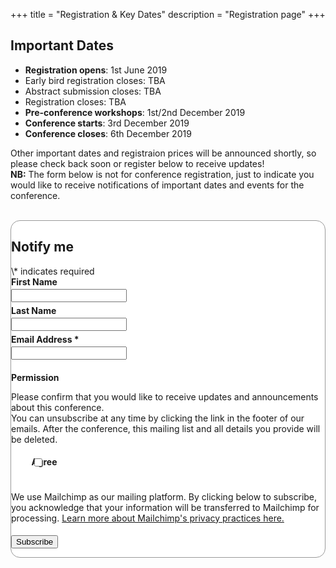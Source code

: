 +++
title = "Registration & Key Dates"
description = "Registration page"
+++

<meta http-equiv="X-UA-Compatible" content="IE=EmulateIE9">
  <!--[if lt IE10]>
	<h3 style="color:red;"> Please note that the registration page does not work if you are using Internet Explorer. <br> Please register using Safari, Chrome, or Firefox </h3>
  <![endif]-->
  
<!-- Please note that the registration page does not work if you are using Internet Explorer.  Please register using Safari, Chrome, or Firefox  -->

## Important Dates

- **Registration opens**: 1st June 2019
- Early bird registration closes: TBA
- Abstract submission closes: TBA
- Registration closes: TBA
- **Pre-conference workshops**: 1st/2nd December 2019
- **Conference starts**: 3rd December 2019
- **Conference closes**: 6th December 2019

Other important dates and registraion prices will be announced shortly, so please check back soon or register below to receive updates!  
**NB:** The form below is not for conference registration, just to indicate you would like to receive notifications of important dates and events for the conference.
<br><br>





<!-- Begin Mailchimp Signup Form -->
<link href="//cdn-images.mailchimp.com/embedcode/classic-10_7.css" rel="stylesheet" type="text/css">
<style type="text/css">
	#mc_embed_signup{background:#fff; clear:left; border:0.5px solid #999999; border-radius: 15px;}
	/* Add your own Mailchimp form style overrides in your site stylesheet or in this style block.
	   We recommend moving this block and the preceding CSS link to the HEAD of your HTML file. */
</style>
<style type="text/css">
	#mc-embedded-subscribe-form input[type=checkbox]{display: inline; width: auto;margin-right: 10px; position: absolute;}
	.checkbox {margin-left: 20px;}
	#mc_embed_signup .mc-field-group label {display:block;margin-bottom: 3px;font-weight: bold;}
	#mergeRow-gdpr {margin-top: 3%;}
	#mergeRow-gdpr fieldset label {font-weight: normal;margin-bottom: 20px !important;}
	#mc-embedded-subscribe-form .mc_fieldset{border:none;min-height: 0px;padding-bottom:0px;}
	#mc_embed_signup .mc-field-group.input-group label {display:inline;margin-left: 20px;}
	#mc_embed_signup .mc-field-group input {max-width: 400px;}
	#mc_embed_signup .mc-field-group {padding-bottom: 1%;}
</style>


<div id="mc_embed_signup">
<form action="https://adelaide.us16.list-manage.com/subscribe/post?u=6886987b686698c6d7c9df59c&amp;id=8638763281" method="post" id="mc-embedded-subscribe-form" name="mc-embedded-subscribe-form" class="validate" target="_blank" novalidate>
    <div id="mc_embed_signup_scroll">
	<h2>Notify me</h2>
<div class="indicates-required"><span class="asterisk">\*</span> indicates required</div>
<div class="mc-field-group">
	<label for="mce-FNAME">First Name </label>
	<input type="text" value="" name="FNAME" class="" id="mce-FNAME">
</div>
<div class="mc-field-group">
	<label for="mce-LNAME">Last Name </label>
	<input type="text" value="" name="LNAME" class="" id="mce-LNAME">
</div>
<div class="mc-field-group">
	<label for="mce-EMAIL">Email Address  <span class="asterisk">*</span>
</label>
	<input type="email" value="" name="EMAIL" class="required email" id="mce-EMAIL">
</div>
<div id="mergeRow-gdpr" class="mergeRow gdpr-mergeRow content__gdprBlock mc-field-group">
    <div class="content__gdpr">
        <label>Permission</label>
        <p>Please confirm that you would like to receive updates and announcements about this conference. 
        <br>
        You can unsubscribe at any time by clicking the link in the footer of our emails. After the conference, this mailing list and all details you provide will be deleted.</p>
        <fieldset class="mc_fieldset gdprRequired mc-field-group" name="interestgroup_field">
		<label class="checkbox subfield" for="gdpr_20989"><input type="checkbox" id="gdpr_20989" name="gdpr[20989]" value="Y" class="av-checkbox "><span>Agree</span> </label>
        </fieldset>
    </div>
    <div class="content__gdprLegal">
        <p>We use Mailchimp as our mailing platform. By clicking below to subscribe, you acknowledge that your information will be transferred to Mailchimp for processing. <a href="https://mailchimp.com/legal/" target="_blank">Learn more about Mailchimp's privacy practices here.</a></p>
    </div>
</div>
	<div id="mce-responses" class="clear">
		<div class="response" id="mce-error-response" style="display:none"></div>
		<div class="response" id="mce-success-response" style="display:none"></div>
	</div>    <!-- real people should not fill this in and expect good things - do not remove this or risk form bot signups-->
    <div style="position: absolute; left: -5000px;" aria-hidden="true"><input type="text" name="b_6886987b686698c6d7c9df59c_8638763281" tabindex="-1" value=""></div>
    <div class="clear"><input type="submit" value="Subscribe" name="subscribe" id="mc-embedded-subscribe" class="button"></div>
    </div>
</form>
</div>
<script type='text/javascript' src='//s3.amazonaws.com/downloads.mailchimp.com/js/mc-validate.js'></script><script type='text/javascript'>(function($) {window.fnames = new Array(); window.ftypes = new Array();fnames[1]='FNAME';ftypes[1]='text';fnames[2]='LNAME';ftypes[2]='text';fnames[0]='EMAIL';ftypes[0]='email';}(jQuery));var $mcj = jQuery.noConflict(true);</script>
<!--End mc_embed_signup-->





<!---
### Registration Options

| Options    | Early Bird Full Rate | Full Rate | Student Rate |
|------------|----------------------|-----------|--------------|
| Workshops  |                      |           |              |
| Conference |                      |           |              |
| Dinner     |                      |           |              |
| One-day    |                      |           |              |

<br>
All prices are in Australian Dollars (AUD). Proof of Student enrollment must be provided upon registration as a student.


<!--
<div class="col-sm-12 text-center">
<p class="text-large">
	<a class="btn btn-template-main-big" target="_blank" href="https://shop.adelaide.edu.au/konakart/More.../Conferences/Faculty-Sciences/Ranked-Set-Sampling%3A-translating-the-theory-to-applications-in-agriculture-and-natural-sciences/Agriculture%2C-Food-%26-Wine-141/2_2250.action?cust-sign-in-method=public">
	<i class="fa fa-user-plus"> Click here to Register now</i>
	</a> 
	</p>
	<p class="text-large">
	Please check the online cart after clicking "ADD TO CART" to see added purchases.
		</p>
</div>
-->
